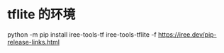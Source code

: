# tflite 的环境

python -m pip install iree-tools-tf iree-tools-tflite -f https://iree.dev/pip-release-links.html

